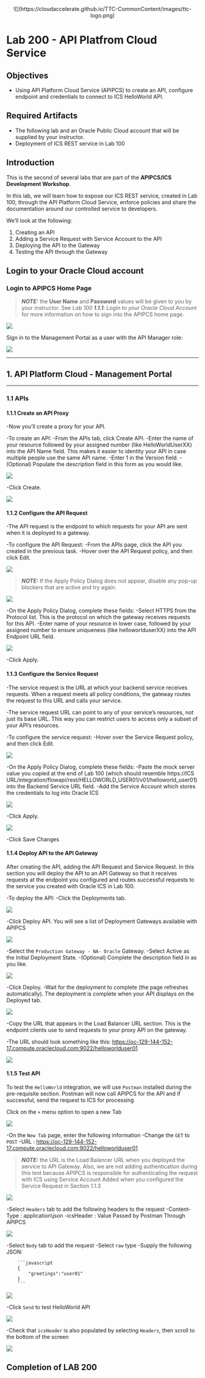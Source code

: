 <center>![](https://cloudaccelerate.github.io/TTC-CommonContent/images/ttc-logo.png)</center>

# Lab 200 - API Platfrom Cloud Service

## Objectives

- Using API Platform Cloud Service (APIPCS) to create an API, configure endpoint and credentials to connect to ICS HelloWorld API.

## Required Artifacts

- The following lab and an Oracle Public Cloud account that will be supplied by your instructor.
- Deployment of ICS REST service in Lab 100

## Introduction

This is the second of several labs that are part of the **APIPCS/ICS Development Workshop**. 

In this lab, we will learn how to expose our ICS REST service, created in Lab 100, through the API Platform Cloud Service, enforce policies and share the documentation around our controlled service to developers.

We’ll look at the following:
1.  Creating an API
2.  Adding a Service Request with Service Account to the API
3.  Deploying the API to the Gateway
3.  Testing the API through the Gateway

## Login to your Oracle Cloud account

### Login to APIPCS Home Page

>***NOTE:*** the **User Name** and **Password** values will be given to you by your instructor. See _Lab 100 **1.1.1**: Login to your Oracle Cloud Account_ for more information on how to sign into the APIPCS home page.


![](images/200/image001.png)  

Sign in to the Management Portal as a user with the API Manager role:

![](images/200/image041.png) 

---

## 1. API Platform Cloud - Management Portal
---

### 1.1 APIs

#### 1.1.1 Create an API Proxy

-Now you’ll create a proxy for your API.

-To create an API:
-From the APIs tab, click Create API.
-Enter the name of your resource followed by your assigned number (like HelloWorldUserXX) into the API Name field. This makes it easier to identity your API in case multiple people use the same API name.
-Enter 1 in the Version field.
-(Optional) Populate the description field in this form as you would like.

![](images/200/image042.png) 

-Click Create.

![](images/200/image043.png) 

#### 1.1.2 Configure the API Request

-The API request is the endpoint to which requests for your API are sent when it is deployed to a gateway.

-To configure the API Request:
-From the APIs page, click the API you created in the previous task.
-Hover over the API Request policy, and then click Edit.

![](images/200/image044.png)   

>***NOTE:*** If the Apply Policy Dialog does not appear, disable any pop-up blockers that are active and try again.

![](images/200/image045.png) 

-On the Apply Policy Dialog, complete these fields:
-Select HTTPS from the Protocol list. This is the protocol on which the gateway receives requests for this API.
-Enter name of your resource in lower case, followed by your assigned number to ensure uniqueness (like helloworlduserXX) into the API Endpoint URL field.

![](images/200/image046.png) 

-Click Apply.

#### 1.1.3 Configure the Service Request

-The service request is the URL at which your backend service receives requests. When a request meets all policy conditions, the gateway routes the request to this URL and calls your service.

-The service request URL can point to any of your service’s resources, not just its base URL. This way you can restrict users to access only a subset of your API’s resources.

-To configure the service request:
-Hover over the Service Request policy, and then click Edit.

![](images/200/image047.png) 

-On the Apply Policy Dialog, complete these fields:
-Paste the mock server value you copied at the end of Lab 100 (which should resemble 
  https://ICS URL/integration/flowapi/rest/HELLOWORLD_USER01/v01/helloworld_user01) into the Backend Service URL field.
-Add the Service Account which stores the credentials to log into Oracle ICS

![](images/200/image048.png) 

-Click Apply.

![](images/200/image049.png) 

-Click Save Changes

#### 1.1.4 Deploy API to the API Gateway

After creating the API, adding the API Request and Service Request. In this section you will deploy the API to an API Gateway so that it receives requests at the endpoint you configured and routes successful requests to the service you created with Oracle ICS in Lab 100. 

-To deploy the API:
-Click the Deployments tab.

![](images/200/image050.png)

-Click Deploy API. You will see a list of Deployment Gateways available with APIPCS

![](images/200/image051.png)

-Select the `Production Gateway - NA- Oracle` Gateway.
-Select Active as the Initial Deployment State.
-(Optional) Complete the description field in as you like.

![](images/200/image052.png)

-Click Deploy.
-Wait for the deployment to complete (the page refreshes automatically). The deployment is complete when your API displays on the Deployed tab.

![](images/200/image053.png)
  

-Copy the URL that appears in the Load Balancer URL section. This is the endpoint clients use to send requests to your proxy API on the gateway. 

-The URL should look something like this: https://oc-129-144-152-17.compute.oraclecloud.com:9022/helloworlduser01
  
![](images/200/image054.png)


#### 1.1.5 Test API

To test the `HelloWorld` integration, we will use `Postman` installed during the pre-requisite section. Postman will now call APIPCS for the API and if successful, send the request to ICS for processing

Click on the `+` menu option to open a new Tab

![](images/200/image055.png)

-On the `New Tab` page, enter the following information 
-Change the `GET` to `POST`
-URL : https://oc-129-144-152-17.compute.oraclecloud.com:9022/helloworlduser01

>***NOTE:*** the URL is the Load Balancer URL when you deployed the service to API Gateway. Also, we are not adding authentication during this test because APIPCS is responsible for authenticating the request with ICS using Service Account Added when you configured the Service Request in Section 1.1.3

![](images/200/image056.png)

-Select `Headers` tab to add the following headers to the request
-Content-Type : application\json
-icsHeader : Value Passed by Postman Through APIPCS

![](images/200/image057.png)

-Select `Body` tab to add the request
-Select `raw` type
-Supply the following JSON:

        ```javascript
        {
            "greetings":"user01"
        }
        ```
![](images/200/image058.png)

-Click `Send` to test HelloWorld API

![](images/200/image059.png)

-Check that `icsHeader` is also populated by selecting `Headers`, then scroll to the bottom of the screen

![](images/200/image060.png)

## Completion of LAB 200

